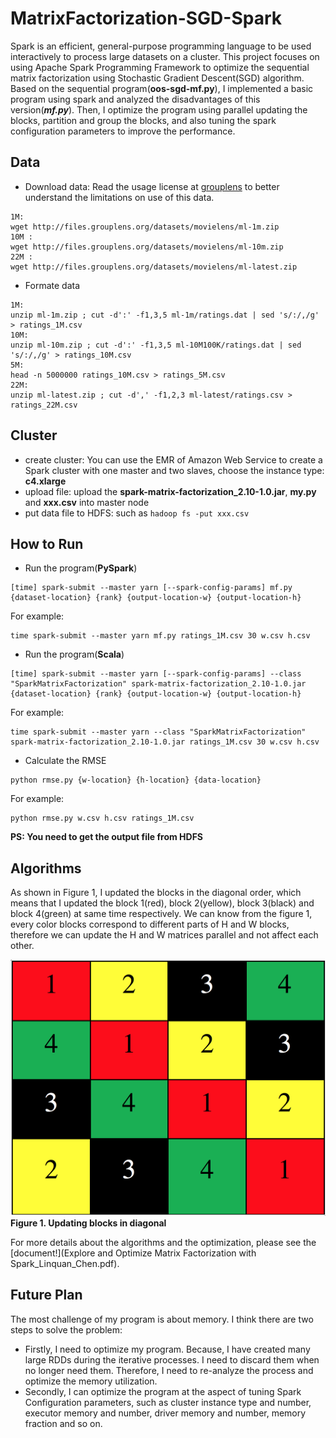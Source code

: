 # MatrixFactorization-SGD-Spark

Spark is an efficient, general-purpose programming language to be used interactively to process large datasets on a cluster. This project focuses on using Apache Spark Programming Framework to optimize the sequential matrix factorization using Stochastic Gradient Descent(SGD) algorithm. Based on the sequential program(**oos-sgd-mf.py**), I implemented a basic program using spark and analyzed the disadvantages of this version(***mf.py***). Then, I optimize the program using parallel updating the blocks, partition and group the blocks, and also tuning the spark configuration parameters to improve the performance.

## Data
* Download data: Read the usage license at [grouplens](http://grouplens.org/datasets/movielens) to better understand the limitations on use of this data.

```
1M: 
wget http://files.grouplens.org/datasets/movielens/ml-1m.zip
10M : 
wget http://files.grouplens.org/datasets/movielens/ml-10m.zip
22M : 
wget http://files.grouplens.org/datasets/movielens/ml-latest.zip
```
* Formate data

```
1M:
unzip ml-1m.zip ; cut -d':' -f1,3,5 ml-1m/ratings.dat | sed 's/:/,/g' > ratings_1M.csv
10M:
unzip ml-10m.zip ; cut -d':' -f1,3,5 ml-10M100K/ratings.dat | sed 's/:/,/g' > ratings_10M.csv
5M:
head -n 5000000 ratings_10M.csv > ratings_5M.csv
22M:
unzip ml-latest.zip ; cut -d',' -f1,2,3 ml-latest/ratings.csv > ratings_22M.csv
```

## Cluster
* create cluster: You can use the EMR of Amazon Web Service to create a Spark cluster with one master and two slaves, choose the instance type: **c4.xlarge**
*  upload file: upload the **spark-matrix-factorization_2.10-1.0.jar**, **my.py** and **xxx.csv** into master node
*  put data file to HDFS: such as ```hadoop fs -put xxx.csv```

## How to Run
* Run the program(**PySpark**)
```
[time] spark-submit --master yarn [--spark-config-params] mf.py {dataset-location} {rank} {output-location-w} {output-location-h}
```
For example:
```
time spark-submit --master yarn mf.py ratings_1M.csv 30 w.csv h.csv
```
* Run the program(**Scala**)
```
[time] spark-submit --master yarn [--spark-config-params] --class "SparkMatrixFactorization" spark-matrix-factorization_2.10-1.0.jar {dataset-location} {rank} {output-location-w} {output-location-h}
```
For example:
```
time spark-submit --master yarn --class "SparkMatrixFactorization" spark-matrix-factorization_2.10-1.0.jar ratings_1M.csv 30 w.csv h.csv
```
* Calculate the RMSE
```
python rmse.py {w-location} {h-location} {data-location}
```

 For example:
```
python rmse.py w.csv h.csv ratings_1M.csv
```

 **PS: You need to get the output file from HDFS**
 
## Algorithms
As shown in Figure 1, I updated the blocks in the diagonal order, which means that I updated the block 1(red), block 2(yellow), block 3(black) and block 4(green) at same time respectively. We can know from the figure 1, every color blocks correspond to different parts of H and W blocks, therefore we can update the H and W matrices parallel and not affect each other.

![dada](https://raw.githubusercontent.com/linquanchen/MatrixFactorization-SGD-Spark/master/img/update-blocks-in-diagonal.png)
**Figure 1. Updating blocks in diagonal**

For more details about the algorithms and the optimization, please see the [document!](Explore and Optimize Matrix Factorization with Spark_Linquan_Chen.pdf).

## Future Plan
The most challenge of my program is about memory. I think there are two steps to solve the problem: 

* Firstly, I need to optimize my program. Because, I have created many large RDDs during the iterative processes. I need to discard them when no longer need them. Therefore, I need to re-analyze the process and optimize the memory utilization. 
* Secondly, I can optimize the program at the aspect of tuning Spark Configuration parameters, such as cluster instance type and number, executor memory and number, driver memory and number, memory fraction and so on.





